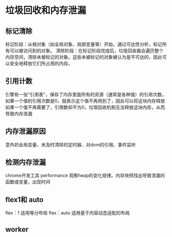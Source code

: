 # 垃圾回收和内存泄漏

## 标记清除

标记阶段：从根对象（如全局对象、局部变量等）开始，通过可达性分析，标记所有可以被访问到的对象。
清除阶段：在标记阶段完成后，垃圾回收器会遍历整个内存空间，清除未被标记的对象。这些未被标记的对象被认为是不可达的，因此可以安全地释放它们所占用的内存。

## 引用计数
引擎有一张"引用表"，保存了内存里面所有的资源（通常是各种值）的引用次数。如果一个值的引用次数是0，就表示这个值不再用到了，因此可以将这块内存释放
如果一个值不再需要了，引用数却不为0，垃圾回收机制无法释放这块内存，从而导致内存泄漏

## 内存泄漏原因
意外的全局变量、未及时清除的定时器、对dom的引用、事件监听

## 检测内存泄漏
chrome开发工具 performance 观察heap的变化规律。内存快照找出导致泄漏的函数或变量，出现时间

## flex1和 auto
flex：1 适用等分布局
flex：auto 适用基于内容动态适配的布局

## worker

